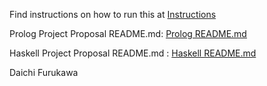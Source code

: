 Find instructions on how to run this at [Instructions](./haskell/FINALPROPOSAL.md)

Prolog Project Proposal README.md: [Prolog README.md](./prolog/README.md)

Haskell Project Proposal README.md : [Haskell README.md](./haskell/README.md)




 Daichi Furukawa
